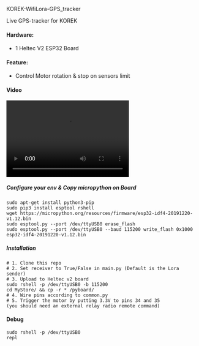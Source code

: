 KOREK-WifiLora-GPS_tracker

Live GPS-tracker for KOREK

#### Hardware:

- 1 Heltec V2 ESP32 Board

#### Feature:

  - Control Motor rotation & stop on sensors limit
  
#### Video 
<video src="https://www.youtube.com/watch?v=qHuMAlqzE4M" width="320" height="200" controls preload></video>

##### Configure your env & Copy micropython on Board
```
sudo apt-get install python3-pip
sudo pip3 install esptool rshell
wget https://micropython.org/resources/firmware/esp32-idf4-20191220-v1.12.bin
sudo esptool.py --port /dev/ttyUSB0 erase_flash
sudo esptool.py --port /dev/ttyUSB0 --baud 115200 write_flash 0x1000 esp32-idf4-20191220-v1.12.bin
```

##### Installation
```
# 1. Clone this repo
# 2. Set receiver to True/False in main.py (Default is the Lora sender)
# 3. Upload to Heltec v2 board
sudo rshell -p /dev/ttyUSB0 -b 115200
cd MyStore/ && cp -r * /pyboard/
# 4. Wire pins according to common.py
# 5. Trigger the motor by putting 3.3V to pins 34 and 35 
(you should need an external relay radio remote command)
```

#### Debug
```
sudo rshell -p /dev/ttyUSB0
repl
```
